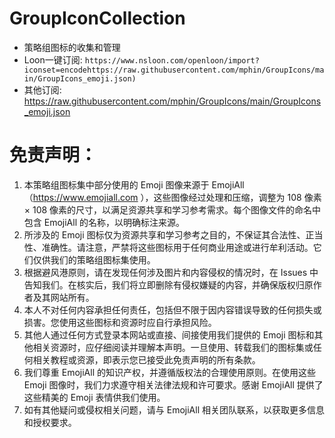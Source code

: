 # GroupIconCollection
* 策略组图标的收集和管理
* Loon一键订阅: 
`https://www.nsloon.com/openloon/import?iconset=encodehttps://raw.githubusercontent.com/mphin/GroupIcons/main/GroupIcons_emoji.json)`
* 其他订阅: 
        https://raw.githubusercontent.com/mphin/GroupIcons/main/GroupIcons_emoji.json



# 免责声明：
1. 本策略组图标集中部分使用的 Emoji 图像来源于 EmojiAll（https://www.emojiall.com ），这些图像经过处理和压缩，调整为 108 像素 × 108 像素的尺寸，以满足资源共享和学习参考需求。每个图像文件的命名中包含 EmojiAll 的名称，以明确标注来源。
2. 所涉及的 Emoji 图标仅为资源共享和学习参考之目的，不保证其合法性、正当性、准确性。请注意，严禁将这些图标用于任何商业用途或进行牟利活动。它们仅供我们的策略组图标集使用。
3. 根据避风港原则，请在发现任何涉及图片和内容侵权的情况时，在 Issues 中告知我们。在核实后，我们将立即删除有侵权嫌疑的内容，并确保版权归原作者及其网站所有。
4. 本人不对任何内容承担任何责任，包括但不限于因内容错误导致的任何损失或损害。您使用这些图标和资源时应自行承担风险。
5. 其他人通过任何方式登录本网站或直接、间接使用我们提供的 Emoji 图标和其他相关资源时，应仔细阅读并理解本声明。一旦使用、转载我们的图标集或任何相关教程或资源，即表示您已接受此免责声明的所有条款。
6. 我们尊重 EmojiAll 的知识产权，并遵循版权法的合理使用原则。在使用这些 Emoji 图像时，我们力求遵守相关法律法规和许可要求。感谢 EmojiAll 提供了这些精美的 Emoji 表情供我们使用。
7. 如有其他疑问或侵权相关问题，请与 EmojiAll 相关团队联系，以获取更多信息和授权要求。

